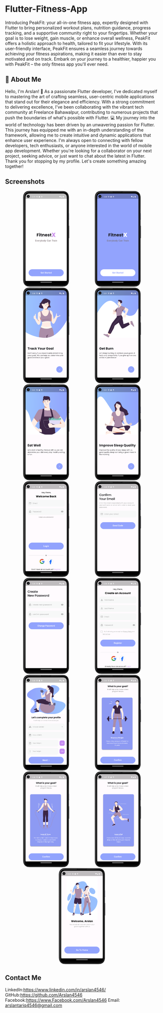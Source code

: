 
# Flutter-Fitness-App

Introducing PeakFit: your all-in-one fitness app, expertly designed with Flutter to bring personalized workout plans, nutrition guidance, progress tracking, and a supportive community right to your fingertips. Whether your goal is to lose weight, gain muscle, or enhance overall wellness, PeakFit offers a holistic approach to health, tailored to fit your lifestyle. With its user-friendly interface, PeakFit ensures a seamless journey towards achieving your fitness aspirations, making it easier than ever to stay motivated and on track. Embark on your journey to a healthier, happier you with PeakFit – the only fitness app you'll ever need.
## 🚀 About Me

Hello, I'm Arslan! 👋
As a passionate Flutter developer, I've dedicated myself to mastering the art of crafting seamless, user-centric mobile applications that stand out for their elegance and efficiency. With a strong commitment to delivering excellence, I've been collaborating with the vibrant tech community at Freelance Bahawalpur, contributing to numerous projects that push the boundaries of what's possible with Flutter.
💻 My journey into the world of technology has been driven by an unwavering passion for Flutter. This journey has equipped me with an in-depth understanding of the framework, allowing me to create intuitive and dynamic applications that enhance user experience.
I'm always open to connecting with fellow developers, tech enthusiasts, or anyone interested in the world of mobile app development. Whether you're looking for a collaborator on your next project, seeking advice, or just want to chat about the latest in Flutter.
Thank you for stopping by my profile. Let's create something amazing together!

## Screenshots

<p align="center">
  <img src="https://github.com/Arslan4546/Flutter-Fitness-App/blob/main/assets/screenshots/ss1.png" alt="Screenshot 1" width="30%" style="margin: 0 40px;"/>
  <img src="https://github.com/Arslan4546/Flutter-Fitness-App/blob/main/assets/screenshots/ss2.png" alt="Screenshot 2" width="30%" style="margin: 0 40px;"/>
  <img src="https://github.com/Arslan4546/Flutter-Fitness-App/blob/main/assets/screenshots/ss3.png" alt="Screenshot 3" width="30%" style="margin: 0 40px;"/>
   <img src="https://github.com/Arslan4546/Flutter-Fitness-App/blob/main/assets/screenshots/ss4.png" alt="Screenshot 1" width="30%" style="margin: 0 40px;"/>
  <img src="https://github.com/Arslan4546/Flutter-Fitness-App/blob/main/assets/screenshots/ss5.png" alt="Screenshot 2" width="30%" style="margin: 0 40px;"/>
  <img src="https://github.com/Arslan4546/Flutter-Fitness-App/blob/main/assets/screenshots/ss6.png" alt="Screenshot 3" width="30%" style="margin: 0 40px;"/>
   <img src="https://github.com/Arslan4546/Flutter-Fitness-App/blob/main/assets/screenshots/ss7.png" alt="Screenshot 1" width="30%" style="margin: 0 40px;"/>
  <img src="https://github.com/Arslan4546/Flutter-Fitness-App/blob/main/assets/screenshots/ss8.png" alt="Screenshot 2" width="30%" style="margin: 0 40px;"/>
  <img src="https://github.com/Arslan4546/Flutter-Fitness-App/blob/main/assets/screenshots/ss9.png" alt="Screenshot 3" width="30%" style="margin: 0 40px;"/>
   <img src="https://github.com/Arslan4546/Flutter-Fitness-App/blob/main/assets/screenshots/ss10.png" alt="Screenshot 1" width="30%" style="margin: 0 40px;"/>
  <img src="https://github.com/Arslan4546/Flutter-Fitness-App/blob/main/assets/screenshots/ss11.png" alt="Screenshot 2" width="30%" style="margin: 0 40px;"/>
  <img src="https://github.com/Arslan4546/Flutter-Fitness-App/blob/main/assets/screenshots/ss12.png" alt="Screenshot 3" width="30%" style="margin: 0 40px;"/>
   <img src="https://github.com/Arslan4546/Flutter-Fitness-App/blob/main/assets/screenshots/ss13.png" alt="Screenshot 1" width="30%" style="margin: 0 40px;"/>
  <img src="https://github.com/Arslan4546/Flutter-Fitness-App/blob/main/assets/screenshots/ss14.png" alt="Screenshot 2" width="30%" style="margin: 0 40px;"/>
   <img src="https://github.com/Arslan4546/Flutter-Fitness-App/blob/main/assets/screenshots/ss15.png" alt="Screenshot 2" width="30%" style="margin: 0 40px;"/>
  
</p>

## Contact Me

LinkedIn:https://www.linkedin.com/in/arslan4546/
GitHub:https://github.com/Arslan4546
Facebook:https://www.Facebook.com/Arslan4546
Email: arslantariq4546@gmail.com
